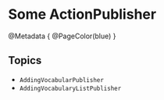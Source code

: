 # Some ActionPublisher

@Metadata {
    @PageColor(blue)
}

## Topics

- ``AddingVocabularPublisher``
- ``AddingVocabularyListPublisher``
